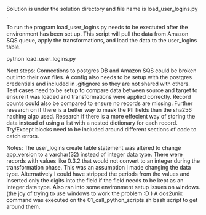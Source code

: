 Solution is under the solution directory and file name is load_user_logins.py .

To run the program load_user_logins.py needs to be exectuted after the environment has been set up. This script will pull the data from Amazon SQS queue, apply the transformations, and load the data to the user_logins table.

python load_user_logins.py

Next steps:
Connections to postgres DB and Amazon SQS could be broken out into their own files. A config also needs to be setup with the postgres credentials and included in .gitignore so they are not shared with others.
Test cases need to be setup to compare data between source and target to ensure it was loaded and transformations were applied correctly. Record counts could also be compared to ensure no records are missing.
Further research on if there is a better way to mask the PII fields than the sha256 hashing algo used. 
Research if there is a more effecient way of storing the data instead of using a list with a nested dictionary for each record.
Try/Except blocks need to be included around different sections of code to catch errors.


Notes:
The user_logins create table statement was altered to change app_version to a varchar(32) instead of integer data type. There were records with values like 0.3.2 that would not convert to an integer during the transformation phase. This was an assumption I made changing the data type. Alternatively I could have stripped the periods from the values and inserted only the digits into the field if the field needs to be kept as an integer data type.
Also ran into some environment setup issues on windows. (the joy of trying to use windows to work the problem :D ) A dos2unix command was executed on the 01_call_python_scripts.sh bash script to get around them. 